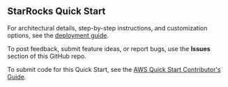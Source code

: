 
## StarRocks Quick Start

For architectural details, step-by-step instructions, and customization options, see the [deployment guide](https://fwd.aws/qeAwq?).

To post feedback, submit feature ideas, or report bugs, use the **Issues** section of this GitHub repo.

To submit code for this Quick Start, see the [AWS Quick Start Contributor's Guide](https://aws-quickstart.github.io/).